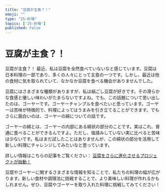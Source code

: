```yaml
---
title: "豆腐が主食？！"
emoji: ""
type: "25-砂場"
topics: ['25-砂場']
published: False
---
```


# 豆腐が主食？！

豆腐が主食？！
最近、私は豆腐を全然食べていないなと感じています。豆腐は日本料理の一部であり、多くの人々にとって主食の一つです。しかし、最近は他の食材に気を取られていて、なかなか豆腐を食べる機会がありませんでした。

豆腐にはさまざまな種類がありますが、私は絹ごし豆腐が好きです。その滑らかな食感と優しい味わいがたまらないですよね。でも、この話題について思い出したのは、ゴーヤーです。ゴーヤーチャンプルを食べたいと思っています。ゴーヤーは苦味が特徴的で、料理によってはうまみを引き立てることができます。でもさらに面白いのは、ゴーヤーの綿についての話です。

ゴーヤーの綿とは、ゴーヤーの内部にある綿状の部分のことです。実はこれ、普通に食べることができるんですよ。ただし、塩揉みしていない実に比べると苦味は少ないです。私はまだ試したことはありませんが、この綿状の部分を活用して新しい料理にチャレンジしてみたいなと思っています。

詳しい情報はこちらの記事をご覧ください：
[豆腐をさらに進化させるプロジェクトが始動！](https://gigazine.net/news/20230921-opentofu-***-foundation-project/)

豆腐やゴーヤーに関するさまざまな情報を知ることで、私たちの料理の幅が広がります。新しい食材や調理法に挑戦することで、より美味しい料理が作れるかもしれません。ぜひ、豆腐やゴーヤーを取り入れた料理に挑戦してみてください！
